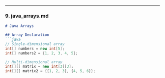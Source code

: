 
---

### **9. java_arrays.md**
```markdown
# Java Arrays

## Array Declaration
```java
// Single-dimensional array
int[] numbers = new int[5];
int[] numbers2 = {1, 2, 3, 4, 5};

// Multi-dimensional array
int[][] matrix = new int[3][3];
int[][] matrix2 = {{1, 2, 3}, {4, 5, 6}};